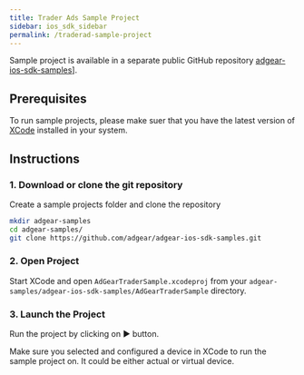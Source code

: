 ```yaml
---
title: Trader Ads Sample Project
sidebar: ios_sdk_sidebar
permalink: /traderad-sample-project
---
```


Sample project is available in a separate public GitHub repository <a href="https://github.com/adgear/adgear-ios-sdk-samples">adgear-ios-sdk-samples]</a>.

## Prerequisites

To run sample projects, please make suer that you have the latest version of [XCode](https://developer.apple.com/xcode/) installed in your system.

## Instructions

### 1. Download or clone the git repository

Create a sample projects folder and clone the repository

```bash
mkdir adgear-samples
cd adgear-samples/
git clone https://github.com/adgear/adgear-ios-sdk-samples.git
```

### 2. Open Project

Start XCode and open `AdGearTraderSample.xcodeproj` from your `adgear-samples/adgear-ios-sdk-samples/AdGearTraderSample` directory.

### 3. Launch the Project

Run the project by clicking on ► button.

Make sure you selected and configured a device in XCode to run the sample project on. It could be either actual or virtual device.

